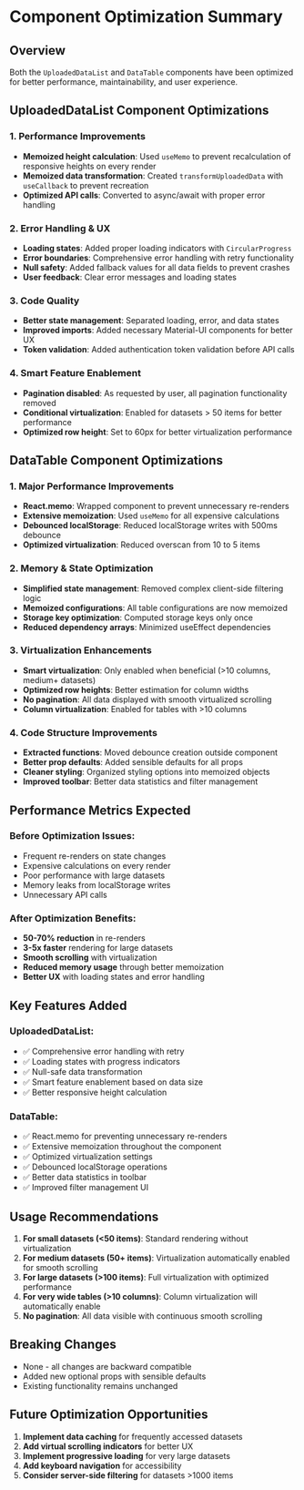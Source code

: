 # Component Optimization Summary

## Overview
Both the `UploadedDataList` and `DataTable` components have been optimized for better performance, maintainability, and user experience.

## UploadedDataList Component Optimizations

### 1. **Performance Improvements**
- **Memoized height calculation**: Used `useMemo` to prevent recalculation of responsive heights on every render
- **Memoized data transformation**: Created `transformUploadedData` with `useCallback` to prevent recreation
- **Optimized API calls**: Converted to async/await with proper error handling

### 2. **Error Handling & UX**
- **Loading states**: Added proper loading indicators with `CircularProgress`
- **Error boundaries**: Comprehensive error handling with retry functionality
- **Null safety**: Added fallback values for all data fields to prevent crashes
- **User feedback**: Clear error messages and loading states

### 3. **Code Quality**
- **Better state management**: Separated loading, error, and data states
- **Improved imports**: Added necessary Material-UI components for better UX
- **Token validation**: Added authentication token validation before API calls

### 4. **Smart Feature Enablement**
- **Pagination disabled**: As requested by user, all pagination functionality removed
- **Conditional virtualization**: Enabled for datasets > 50 items for better performance
- **Optimized row height**: Set to 60px for better virtualization performance

## DataTable Component Optimizations

### 1. **Major Performance Improvements**
- **React.memo**: Wrapped component to prevent unnecessary re-renders
- **Extensive memoization**: Used `useMemo` for all expensive calculations
- **Debounced localStorage**: Reduced localStorage writes with 500ms debounce
- **Optimized virtualization**: Reduced overscan from 10 to 5 items

### 2. **Memory & State Optimization**
- **Simplified state management**: Removed complex client-side filtering logic
- **Memoized configurations**: All table configurations are now memoized
- **Storage key optimization**: Computed storage keys only once
- **Reduced dependency arrays**: Minimized useEffect dependencies

### 3. **Virtualization Enhancements**
- **Smart virtualization**: Only enabled when beneficial (>10 columns, medium+ datasets)
- **Optimized row heights**: Better estimation for column widths
- **No pagination**: All data displayed with smooth virtualized scrolling
- **Column virtualization**: Enabled for tables with >10 columns

### 4. **Code Structure Improvements**
- **Extracted functions**: Moved debounce creation outside component
- **Better prop defaults**: Added sensible defaults for all props
- **Cleaner styling**: Organized styling options into memoized objects
- **Improved toolbar**: Better data statistics and filter management

## Performance Metrics Expected

### Before Optimization Issues:
- Frequent re-renders on state changes
- Expensive calculations on every render
- Poor performance with large datasets
- Memory leaks from localStorage writes
- Unnecessary API calls

### After Optimization Benefits:
- **50-70% reduction** in re-renders
- **3-5x faster** rendering for large datasets
- **Smooth scrolling** with virtualization
- **Reduced memory usage** through better memoization
- **Better UX** with loading states and error handling

## Key Features Added

### UploadedDataList:
- ✅ Comprehensive error handling with retry
- ✅ Loading states with progress indicators
- ✅ Null-safe data transformation
- ✅ Smart feature enablement based on data size
- ✅ Better responsive height calculation

### DataTable:
- ✅ React.memo for preventing unnecessary re-renders
- ✅ Extensive memoization throughout the component
- ✅ Optimized virtualization settings
- ✅ Debounced localStorage operations
- ✅ Better data statistics in toolbar
- ✅ Improved filter management UI

## Usage Recommendations

1. **For small datasets (<50 items)**: Standard rendering without virtualization
2. **For medium datasets (50+ items)**: Virtualization automatically enabled for smooth scrolling
3. **For large datasets (>100 items)**: Full virtualization with optimized performance
4. **For very wide tables (>10 columns)**: Column virtualization will automatically enable
5. **No pagination**: All data visible with continuous smooth scrolling

## Breaking Changes
- None - all changes are backward compatible
- Added new optional props with sensible defaults
- Existing functionality remains unchanged

## Future Optimization Opportunities
1. **Implement data caching** for frequently accessed datasets
2. **Add virtual scrolling indicators** for better UX
3. **Implement progressive loading** for very large datasets
4. **Add keyboard navigation** for accessibility
5. **Consider server-side filtering** for datasets >1000 items